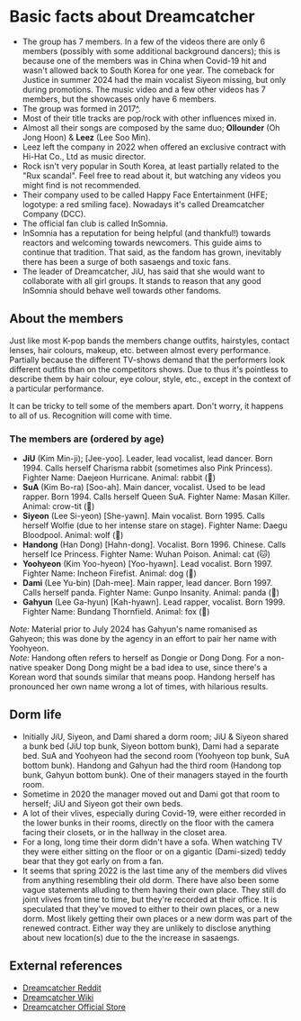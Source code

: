 # Basic facts about Dreamcatcher

* The group has 7 members. In a few of the videos there are only 6 members (possibly with some additional background dancers); this is because one of the members was in China when Covid-19 hit and wasn't allowed back to South Korea for one year.
  The comeback for Justice in summer 2024 had the main vocalist Siyeon missing, but only during promotions. The music video and a few other videos has 7 members, but the showcases only have 6 members.
* The group was formed in 2017[^](A_brief_history_of_Minx.md).
* Most of their title tracks are pop/rock with other influences mixed in.
* Almost all their songs are composed by the same duo; **Ollounder** (Oh Jong Hoon) & **Leez** (Lee Soo Min).
* Leez left the company in 2022 when offered an exclusive contract with Hi-Hat Co., Ltd as music director.
* Rock isn't very popular in South Korea, at least partially related to the "Rux scandal". Feel free to read about it, but watching any videos you might find is not recommended.
* Their company used to be called Happy Face Entertainment (HFE; logotype: a red smiling face). Nowadays it's called Dreamcatcher Company (DCC).
* The official fan club is called InSomnia.
* InSomnia has a reputation for being helpful (and thankful!) towards reactors and welcoming towards newcomers. This guide aims to continue that tradition.
  That said, as the fandom has grown, inevitably there has been a surge of both sasaengs and toxic fans.
* The leader of Dreamcatcher, JiU, has said that she would want to collaborate with all girl groups. It stands to reason that any good InSomnia should behave well towards other fandoms.

## About the members

Just like most K-pop bands the members change outfits, hairstyles,
contact lenses, hair colours, makeup, etc. between almost every performance.
Partially because the different TV-shows demand that the performers
look different outfits than on the competitors shows.
Due to thus it's pointless to describe them by hair colour, eye colour, style, etc.,
except in the context of a particular performance.

It can be tricky to tell some of the members apart. Don't worry, it happens to all of us.
Recognition will come with time.

### The members are (ordered by age)

* **JiU** (Kim Min-ji); [Jee-yoo]. Leader, lead vocalist, lead dancer. Born 1994. Calls herself Charisma rabbit (sometimes also Pink Princess). Fighter Name: Daejeon Hurricane. Animal: rabbit (🐰)
* **SuA** (Kim Bo-ra) [Soo-ah]. Main dancer, vocalist. Used to be lead rapper. Born 1994. Calls herself Queen SuA. Fighter Name: Masan Killer. Animal: crow-tit (🐥)
* **Siyeon** (Lee Si-yeon) [She-yawn]. Main vocalist. Born 1995. Calls herself Wolfie (due to her intense stare on stage). Fighter Name: Daegu Bloodpool. Animal: wolf (🐺)
* **Handong** (Han Dong) [Hahn-dong]. Vocalist. Born 1996. Chinese. Calls herself Ice Princess. Fighter Name: Wuhan Poison. Animal: cat (🐱)
* **Yoohyeon** (Kim Yoo-hyeon) [Yoo-hyawn]. Lead vocalist. Born 1997. Fighter Name: Incheon Firefist. Animal: dog (🐶)
* **Dami** (Lee Yu-bin) [Dah-mee]. Main rapper, lead dancer. Born 1997. Calls herself panda. Fighter Name: Gunpo Insanity. Animal: panda (🐼)
* **Gahyun** (Lee Ga-hyun) [Kah-hyawn]. Lead rapper, vocalist. Born 1999. Fighter Name: Bundang Thornfield. Animal: fox (🦊)

*Note:* Material prior to July 2024 has Gahyun\'s name romanised as Gahyeon; this was done by the agency in an effort to pair her name with Yoohyeon.  
*Note:* Handong often refers to herself as Dongie or Dong Dong. For a non-native speaker Dong Dong might be a bad idea to use, since there's a Korean
word that sounds similar that means poop. Handong herself has pronounced her own name wrong a lot of times, with hilarious results.

## Dorm life

* Initially JiU, Siyeon, and Dami shared a dorm room; JiU & Siyeon shared a bunk bed (JiU top bunk, Siyeon bottom bunk), Dami had a separate bed.
  SuA and Yoohyeon had the second room (Yoohyeon top bunk, SuA bottom bunk). Handong and Gahyun had the third room (Handong top bunk, Gahyun bottom bunk). One of their managers stayed in the fourth room.
* Sometime in 2020 the manager moved out and Dami got that room to herself; JiU and Siyeon got their own beds.
* A lot of their vlives, especially during Covid-19, were either recorded in the lower bunks in their rooms, directly on the floor with the camera facing their closets, or in the hallway in the closet area.
* For a long, long time their dorm didn't have a sofa. When watching TV they were either sitting on the floor or on a gigantic (Dami-sized) teddy bear that they got early on from a fan.
* It seems that spring 2022 is the last time any of the members did vlives from anything resembling their old dorm. There have also been some vague statements alluding to them having their own place.
  They still do joint vlives from time to time, but they're recorded at their office. It is speculated that they've moved to either to their own places,
  or a new dorm. Most likely getting their own places or a new dorm was part of the renewed contract. Either way they are unlikely to disclose anything about new location(s) due to the the increase in sasaengs.

## External references

* [Dreamcatcher Reddit](https://www.reddit.com/r/dreamcatcher/)
* [Dreamcatcher Wiki](https://dreamcatcher.fandom.com/wiki/Home)
* [Dreamcatcher Official Store](https://dreamcatcher.kr/)
